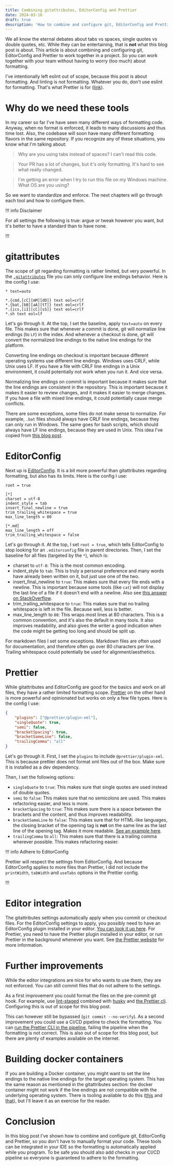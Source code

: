 ```yaml
---
title: Combining gitattributes, EditorConfig and Prettier
date: 2024-03-16
draft: true
description: 'How to combine and configure git, EditorConfig and Prettier to work together in a project.'
---
```


We all know the eternal debates about tabs vs spaces, single quotes vs double quotes, etc. While they can be entertaining, that is **not**
what this blog post is about. This article is about combining and configuring git, EditorConfig and Prettier to work together in a project.
So you can work together with your team without having to worry (too much) about formatting.

I've intentionally left eslint out of scope, because this post is about formatting. And linting is not formatting. Whatever you do, don't
use eslint for formatting. That's what Prettier is for
([link](https://www.joshuakgoldberg.com/blog/you-probably-dont-need-eslint-config-prettier-or-eslint-plugin-prettier/)).

# Why do we need these tools

In my career so far I've have seen many different ways of formatting code. Anyway, when no format is enforced, it leads to many discussions
and thus time lost. Also, the codebase will soon have many different formatting flavors in the same repository. If you recognize any of
these situations, you know what I'm talking about:

> Why are you using tabs instead of spaces? I can't read this code.

> Your PR has a lot of changes, but it's only formatting. It's hard to see what really changed.

> I'm getting an error when I try to run this file on my Windows machine. What OS are you using?

So we want to standardize and enforce. The next chapters will go through each tool and how to configure them.

!!! info Disclaimer

For all settings the following is true: argue or tweak however you want, but it's better to have a standard than to have none.

!!!

# gitattributes

The scope of git regarding formatting is rather limited, but very powerful. In the
[`.gitattributes`](https://git-scm.com/docs/gitattributes) file you can only configure line endings behavior. Here is the config I use:

```text
* text=auto

*.{cmd,[cC][mM][dD]} text eol=crlf
*.{bat,[bB][aA][tT]} text eol=crlf
*.{ics,[iI][cC][sS]} text eol=crlf
*.sh text eol=lf
```

Let's go through it. At the top, I set the baseline, apply `text=auto` on every file. This makes sure that whenever a commit is done, git
will normalize line endings (to `LF`) in the index. And whenever a checkout is done, git will convert the normalized line endings to the
native line endings for the platform.

Converting line endings on checkout is important because different operating systems use different line endings. Windows uses CRLF, while
Unix uses LF. If you have a file with CRLF line endings in a Unix environment, it could potentially not work when you run it. And vice
versa.

Normalizing line endings on commit is important because it makes sure that the line endings are consistent in the repository. This is
important because it makes it easier to review changes, and it makes it easier to merge changes. If you have a file with mixed line endings,
it could potentially cause merge conflicts.

There are some exceptions, some files do not make sense to normalize. For example, `.bat` files should always have CRLF line endings,
because they can only run in Windows. The same goes for bash scripts, which should always have LF line endings, because they are used in
Unix. This idea I've copied from [this blog post](https://rehansaeed.com/gitattributes-best-practices/).

# EditorConfig

Next up is [EditorConfig](https://editorconfig.org/). It is a bit more powerful than gitattributes regarding formatting, but also has its
limits. Here is the config I use:

```text
root = true

[*]
charset = utf-8
indent_style = tab
insert_final_newline = true
trim_trailing_whitespace = true
max_line_length = 80

[*.md]
max_line_length = off
trim_trailing_whitespace = false
```

Let's go through it. At the top, I set `root = true`, which tells EditorConfig to stop looking for an `.editorconfig` file in parent
directories. Then, I set the baseline for all files (targeted by the `*`), which is:

- charset to `utf-8`: This is the most common encoding.
- indent_style to `tab`: This is truly a personal preference and many words have already been written on it, but just use one of the two.
- insert_final_newline to `true`: This makes sure that every file ends with a newline. This is important because some tools (like `cat`)
  will not display the last line of a file if it doesn't end with a newline. Also see
  [this answer on StackOverflow](https://stackoverflow.com/a/729795/5475829).
- trim_trailing_whitespace to `true`: This makes sure that no trailing whitespace is left in the file. Because well, less is better.
- max_line_length to `80`: This wraps most lines at 80 characters. This is a common convention, and it's also the default in many tools. It
  also improves readability, and also gives the writer a good indication when the code might be getting too long and should be split up.

For markdown files I set some exceptions. Markdown files are often used for documentation, and therefore often go over 80 characters per
line. Trailing whitespace could potentially be used for alignment/aesthetics.

# Prettier

While gitattributes and EditorConfig are good for the basics and work on all files, they have a rather limited formatting scope.
[Prettier](https://prettier.io/docs/en/configuration.html) on the other hand is more powerful and opinionated but works on only a few file
types. Here is the config I use:

```json
{
	"plugins": ["@prettier/plugin-xml"],
	"singleQuote": true,
	"semi": false,
	"bracketSpacing": true,
	"bracketSameLine": false,
	"trailingComma": "all"
}
```

Let's go through it. First, I set the `plugins` to include `@prettier/plugin-xml`. This is because prettier does not format xml files out of
the box. Make sure it is installed as a dev dependency.

Then, I set the following options:

- `singleQuote` to `true`: This makes sure that single quotes are used instead of double quotes.
- `semi` to `false`: This makes sure that no semicolons are used. This makes refactoring easier, and less is more.
- `bracketSpacing` to `true`: This makes sure there is a space between the brackets and the content, and thus improves readability.
- `bracketSameLine` to `false`: This makes sure that for HTML-like languages, the closing bracket of the opening tag is **not** on the same
  line as the last line of the opening tag. Makes it more readable.
  [See an example here](https://prettier.io/docs/en/options.html#bracket-line).
- `trailingComma` to `all`: This makes sure that there is a trailing comma wherever possible. This makes refactoring easier.

!!! info Adhere to EditorConfig

Prettier will respect the settings from EditorConfig. And because EditorConfig applies to more files than Prettier, I did not include the
`printWidth`, `tabWidth` and `useTabs` options in the Prettier config.

!!!

# Editor integration

The gitattributes settings automatically apply when you commit or checkout files. For the EditorConfig settings to apply, you possibly need
to have an EditorConfig plugin installed in your editor. [You can look it up here](https://editorconfig.org/). For Prettier, you need to
have the Prettier plugin installed in your editor, or run Prettier in the background whenever you want. See
[the Prettier website](https://prettier.io/docs/en/editors.html) for more information.

# Further improvements

While the editor integrations are nice for who wants to use them, they are not enforced. You can still commit files that do not adhere to
the settings.

As a first improvement you could format the files on the pre-commit git hook. For example, use
[lint-staged](https://www.npmjs.com/package/lint-staged) combined with [husky](https://typicode.github.io/husky/) and
[the Prettier cli](https://prettier.io/docs/en/cli). Configuring this is out of scope for this blog post.

This can however still be bypassed (`git commit --no-verify`). As a second improvement you could use a CI/CD pipeline to check the
formatting. You can [run the Prettier CLI in the pipeline](https://prettier.io/docs/en/cli#--check), failing the pipeline when the
formatting is not correct. This is also out of scope for this blog post, but there are plenty of examples available on the internet.

# Building docker containers

If you are building a Docker container, you might want to set the line endings to the native line endings for the target operating system.
This has the same reason as mentioned in the gitattributes section: the docker container might not work if the line endings are not
compatible with the underlying operating system. There is tooling available to do this ([this](https://linux.die.net/man/1/unix2dos) and
[that](https://linux.die.net/man/1/dos2unix)), but I'll leave it as an exercise for the reader.

# Conclusion

In this blog post I've shown how to combine and configure git, EditorConfig and Prettier, so you don't have to manually format your code.
These tools can be integrated in your IDE so the formatting is automatically applied while you program. To be safe you should also add
checks in your CI/CD pipeline so everyone is guaranteed to adhere to the formatting.
